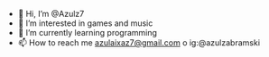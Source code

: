 - 👋 Hi, I’m @Azulz7
- 👀 I’m interested in games and music
- 🌱 I’m currently learning programming
- 📫 How to reach me azulaixaz7@gmail.com o ig:@azulzabramski 

<!---
Azulz7/Azulz7 is a ✨ special ✨ repository because its `README.md` (this file) appears on your GitHub profile.
You can click the Preview link to take a look at your changes.
--->

